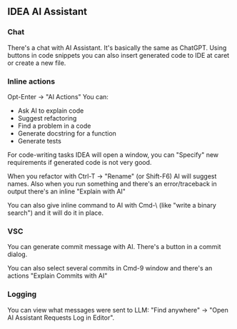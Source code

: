 ## IDEA AI Assistant

### Chat
There's a chat with AI Assistant.
It's basically the same as ChatGPT.
Using buttons in code snippets you can also insert generated code to IDE at caret or create a new file.


### Inline actions

Opt-Enter -> "AI Actions"
You can:
* Ask AI to explain code
* Suggest refactoring
* Find a problem in a code
* Generate docstring for a function
* Generate tests

For code-writing tasks IDEA will open a window, you can "Specify" new requirements if 
generated code is not very good.

When you refactor with Ctrl-T -> "Rename" (or Shift-F6) AI will suggest names.
Also when you run something and there's an error/traceback in output there's an inline "Explain with AI"

You can also give inline command to AI with Cmd-\ (like "write a binary search") and it will do it in place.

### VSC
You can generate commit message with AI. There's a button in a commit dialog.

You can also select several commits in Cmd-9 window and there's an actions "Explain Commits with AI"

### Logging
You can view what messages were sent to LLM: "Find anywhere" -> "Open AI Assistant Requests Log in Editor".


